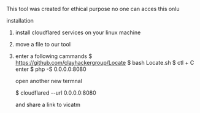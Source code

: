 This tool was created for ethical purpose no one can acces this onlu

installation

1. install cloudflared services on your linux machine
2. move a file to our tool
3. enter a following cammands
   $ https://github.com/clayhackergroup/Locate
   $ bash Locate.sh
   $ ctl + C enter
   $ php -S 0.0.0.0:8080

   open another new termnal

   $ cloudflared --url 0.0.0.0:8080

   and share a link to vicatm
